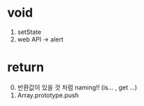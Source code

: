 # void
1. setState 
2. web API -> alert


# return
0. 반환값이 있을 것 처럼 naming!! (is... , get ...)
1. Array.prototype.push 